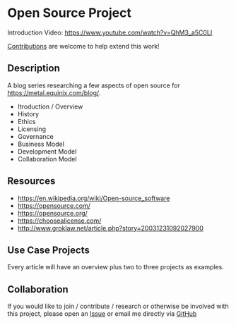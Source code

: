 # Open Source Project

Introduction Video: https://www.youtube.com/watch?v=QhM3_a5C0LI

[Contributions](CONTRIBUTING.md) are welcome to help extend this work!

## Description

A blog series researching a few aspects of open source for https://metal.equinix.com/blog/. 

* Itroduction / Overview
* History
* Ethics
* Licensing
* Governance
* Business Model
* Development Model
* Collaboration Model

## Resources

* https://en.wikipedia.org/wiki/Open-source_software
* https://opensource.com/
* https://opensource.org/
* https://choosealicense.com/
* http://www.groklaw.net/article.php?story=20031231092027900

## Use Case Projects

Every article will have an overview plus two to three projects as examples. 

## Collaboration

If you would like to join / contribute / research or otherwise be involved with this project, please open an [Issue](https://github.com/rainleander/open-source-project/issues) or email me directly via [GitHub](https://github.com/rainleander)
